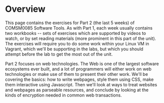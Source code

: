 # Overview

This page contains the exercises for Part 2 (the last 5 weeks) of COMSM0085 Software Tools.
As with Part 1, each week usually contains two workbooks -- sets of exercises which are supported
by videos to watch, or by set reading materials (more prominent in this part of
the unit). The exercises will require you to do some work within your Linux
VM in Vagrant, which we'll be supporting in the labs, but which you should
attempt before the lab to get the most out of the unit.

Part 2 focuses on web technologies. The Web is one of the largest software
ecosystems ever built, and a lot of programmers will either work on web
technologies or make use of them to present their other work. We'll be covering
the basics: how to write webpages, style them using CSS, make them interactive
using Javascript. Then we'll look at ways to treat websites and webpages as
parseable resources, and conclude by looking at the kinds of encryption needed
in common web transactions.

